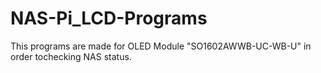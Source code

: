 # NAS-Pi_LCD-Programs
This programs are made for OLED Module "SO1602AWWB-UC-WB-U" in order tochecking NAS status.
